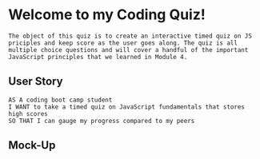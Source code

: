 # Welcome to my Coding Quiz!

```
The object of this quiz is to create an interactive timed quiz on JS priciples and keep score as the user goes along. The quiz is all multiple choice questions and will cover a handful of the important JavaScript principles that we learned in Module 4.
```

## User Story

```
AS A coding boot camp student
I WANT to take a timed quiz on JavaScript fundamentals that stores high scores
SO THAT I can gauge my progress compared to my peers
```

## Mock-Up
